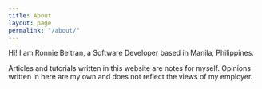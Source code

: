 ```yaml
---
title: About
layout: page
permalink: "/about/"
---
```


Hi! I am Ronnie Beltran, a Software Developer based in Manila, Philippines.

Articles and tutorials written in this website are notes for myself. Opinions written in here are my own and does not reflect the views of my employer.

